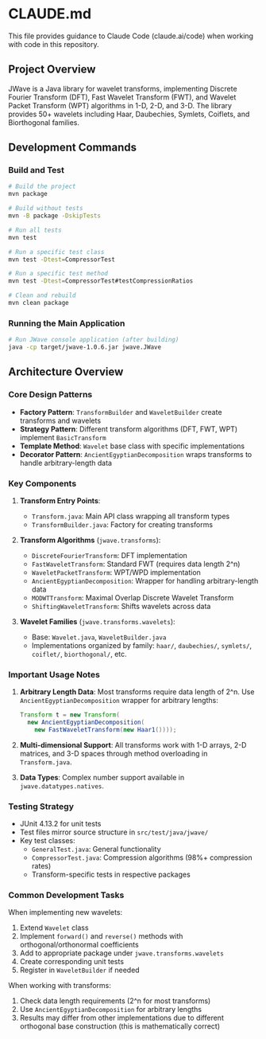 # CLAUDE.md

This file provides guidance to Claude Code (claude.ai/code) when working with code in this repository.

## Project Overview

JWave is a Java library for wavelet transforms, implementing Discrete Fourier Transform (DFT), Fast Wavelet Transform (FWT), and Wavelet Packet Transform (WPT) algorithms in 1-D, 2-D, and 3-D. The library provides 50+ wavelets including Haar, Daubechies, Symlets, Coiflets, and Biorthogonal families.

## Development Commands

### Build and Test
```bash
# Build the project
mvn package

# Build without tests
mvn -B package -DskipTests

# Run all tests
mvn test

# Run a specific test class
mvn test -Dtest=CompressorTest

# Run a specific test method
mvn test -Dtest=CompressorTest#testCompressionRatios

# Clean and rebuild
mvn clean package
```

### Running the Main Application
```bash
# Run JWave console application (after building)
java -cp target/jwave-1.0.6.jar jwave.JWave
```

## Architecture Overview

### Core Design Patterns
- **Factory Pattern**: `TransformBuilder` and `WaveletBuilder` create transforms and wavelets
- **Strategy Pattern**: Different transform algorithms (DFT, FWT, WPT) implement `BasicTransform`
- **Template Method**: `Wavelet` base class with specific implementations
- **Decorator Pattern**: `AncientEgyptianDecomposition` wraps transforms to handle arbitrary-length data

### Key Components

1. **Transform Entry Points**:
   - `Transform.java`: Main API class wrapping all transform types
   - `TransformBuilder.java`: Factory for creating transforms

2. **Transform Algorithms** (`jwave.transforms`):
   - `DiscreteFourierTransform`: DFT implementation
   - `FastWaveletTransform`: Standard FWT (requires data length 2^n)
   - `WaveletPacketTransform`: WPT/WPD implementation
   - `AncientEgyptianDecomposition`: Wrapper for handling arbitrary-length data
   - `MODWTTransform`: Maximal Overlap Discrete Wavelet Transform
   - `ShiftingWaveletTransform`: Shifts wavelets across data

3. **Wavelet Families** (`jwave.transforms.wavelets`):
   - Base: `Wavelet.java`, `WaveletBuilder.java`
   - Implementations organized by family: `haar/`, `daubechies/`, `symlets/`, `coiflet/`, `biorthogonal/`, etc.

### Important Usage Notes

1. **Arbitrary Length Data**: Most transforms require data length of 2^n. Use `AncientEgyptianDecomposition` wrapper for arbitrary lengths:
   ```java
   Transform t = new Transform(
     new AncientEgyptianDecomposition(
       new FastWaveletTransform(new Haar1())));
   ```

2. **Multi-dimensional Support**: All transforms work with 1-D arrays, 2-D matrices, and 3-D spaces through method overloading in `Transform.java`.

3. **Data Types**: Complex number support available in `jwave.datatypes.natives`.

### Testing Strategy
- JUnit 4.13.2 for unit tests
- Test files mirror source structure in `src/test/java/jwave/`
- Key test classes:
  - `GeneralTest.java`: General functionality
  - `CompressorTest.java`: Compression algorithms (98%+ compression rates)
  - Transform-specific tests in respective packages

### Common Development Tasks

When implementing new wavelets:
1. Extend `Wavelet` class
2. Implement `forward()` and `reverse()` methods with orthogonal/orthonormal coefficients
3. Add to appropriate package under `jwave.transforms.wavelets`
4. Create corresponding unit tests
5. Register in `WaveletBuilder` if needed

When working with transforms:
1. Check data length requirements (2^n for most transforms)
2. Use `AncientEgyptianDecomposition` for arbitrary lengths
3. Results may differ from other implementations due to different orthogonal base construction (this is mathematically correct)